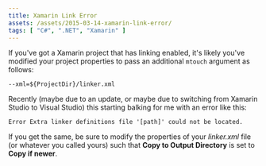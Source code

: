 ```yaml
---
title: Xamarin Link Error
assets: /assets/2015-03-14-xamarin-link-error/
tags: [ "C#", ".NET", "Xamarin" ]
---
```

If you've got a Xamarin project that has linking enabled, it's likely you've modified your project properties to pass an additional `mtouch` argument as follows:

```
--xml=${ProjectDir}/linker.xml
```

Recently (maybe due to an update, or maybe due to switching from Xamarin Studio to Visual Studio) this starting balking for me with an error like this:

```
Error Extra linker definitions file '[path]' could not be located.
```

If you get the same, be sure to modify the properties of your *linker.xml* file (or whatever you called yours) such that **Copy to Output Directory** is set to **Copy if newer**.